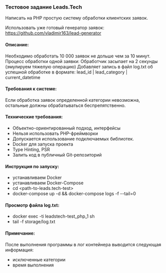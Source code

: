 ### **Тестовое задание Leads.Tech**

Написать на PHP простую систему обработки клиентских заявок.

Использовать уже готовый генератор заявок:
https://github.com/vladimir163/lead-generator

#### **Описание:**

Необходимо обработать 10 000 заявок не дольше чем за 10 минут.
Процесс обработки одной заявки:
Обработчик засыпает на 2 секунды (эмулируем тяжелую операцию)
Добавляет запись в файл log.txt об успешной обработке в формате: 
lead_id | lead_category | current_datetime

#### **Требования к системе:**
Если обработка заявок определенной категории невозможна, остальные должны обрабатываться беспрепятственно.

#### **Технические требования:**
- Объектно-ориентированный подход, интерфейсы
- Нельзя использовать PHP-фреймворки
- Допускается использование подключаемых библиотек.
- Docker для запуска проекта
- Type Hinting, PSR
- Залить код в публичный Git-репозиторий

#### **Инструкция по запуску:**
- устанавливаем Docker
- устанавливаем Docker-Compose
- cd <path-to-leads.tech-test>
- docker-compose up -d && docker-compose logs -f --tail=0

#### **Просмотр файла log.txt:**
- docker exec -ti leadstech-test_php_1 sh
- tail -f storage/log.txt

#### **Примечание:**
После выполнения программы в лог контейнера выводится следующая информация:
- исключенные категории
- время выполнения